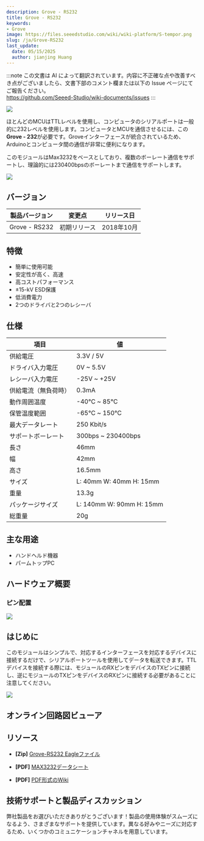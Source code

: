 ```yaml
---
description: Grove - RS232
title: Grove - RS232
keywords:
- Grove
image: https://files.seeedstudio.com/wiki/wiki-platform/S-tempor.png
slug: /ja/Grove-RS232
last_update:
  date: 05/15/2025
  author: jianjing Huang
---
```

:::note
この文書は AI によって翻訳されています。内容に不正確な点や改善すべき点がございましたら、文書下部のコメント欄または以下の Issue ページにてご報告ください。  
https://github.com/Seeed-Studio/wiki-documents/issues
:::

<!-- ---
name: Grove - RS232
category: Grove
bzurl: 
oldwikiname: 
prodimagename:
surveyurl: 
sku: 103020192
tags:
--- -->

![](https://files.seeedstudio.com/wiki/Grove-RS232/img/mian.jpg)

ほとんどのMCUはTTLレベルを使用し、コンピュータのシリアルポートは一般的に232レベルを使用します。コンピュータとMCUを通信させるには、この**Grove - 232**が必要です。Groveインターフェースが統合されているため、Arduinoとコンピュータ間の通信が非常に便利になります。

このモジュールはMax3232をベースとしており、複数のボーレート通信をサポートし、理論的には230400bpsのボーレートまで通信をサポートします。

<p style={{textAlign: 'center'}}><a href="https://www.seeedstudio.com/Grove-RS232-P-2852.html" target="_blank"><img src="https://files.seeedstudio.com/wiki/Seeed-WiKi/docs/images/300px-Get_One_Now_Banner-ragular.png" /></a></p>

## バージョン

| 製品バージョン  | 変更点                                                                                               | リリース日 |
|------------------|-------------------------------------------------------------------------------------------------------|---------------|
| Grove - RS232 | 初期リリース                                                                                               | 2018年10月      |

## 特徴

- 簡単に使用可能
- 安定性が高く、高速
- 高コストパフォーマンス
- ±15-kV ESD保護
- 低消費電力
- 2つのドライバと2つのレシーバ

## 仕様

|項目|値|
|---|---|
|供給電圧|3.3V / 5V|
|ドライバ入力電圧|0V ~ 5.5V|
|レシーバ入力電圧|-25V ~ +25V|
|供給電流（無負荷時）|0.3mA|
|動作周囲温度|-40℃ ~ 85℃|
|保管温度範囲|-65℃ ~ 150℃|
|最大データレート|250 Kbit/s|
|サポートボーレート|300bps ~ 230400bps|
|長さ|46mm|
|幅|42mm|
|高さ|16.5mm|
|サイズ|L: 40mm W: 40mm H: 15mm|
|重量|13.3g|
|パッケージサイズ|L: 140mm W: 90mm H: 15mm|
|総重量|20g|

## 主な用途

- ハンドヘルド機器
- パームトップPC

## ハードウェア概要

### ピン配置

![](https://files.seeedstudio.com/wiki/Grove-RS232/img/pin_out/pin_out.jpg)

## はじめに

このモジュールはシンプルで、対応するインターフェースを対応するデバイスに接続するだけで、シリアルポートツールを使用してデータを転送できます。TTLデバイスを接続する際には、モジュールのRXピンをデバイスのTXピンに接続し、逆にモジュールのTXピンをデバイスのRXピンに接続する必要があることに注意してください。

![](https://files.seeedstudio.com/wiki/Grove-RS232/img/connect.jpg)

## オンライン回路図ビューア

<div className="altium-ecad-viewer" data-project-src="https://files.seeedstudio.com/wiki/Grove-RS232/res/Grove-RS232.zip" style={{borderRadius: '0px 0px 4px 4px', height: 500, borderStyle: 'solid', borderWidth: 1, borderColor: 'rgb(241, 241, 241)', overflow: 'hidden', maxWidth: 1280, maxHeight: 700, boxSizing: 'border-box'}}>
</div>

## リソース

- **[Zip]** [Grove-RS232 Eagleファイル](https://files.seeedstudio.com/wiki/Grove-RS232/res/Grove-RS232.zip)

- **[PDF]** [MAX3232データシート](https://files.seeedstudio.com/wiki/Grove-RS232/res/Max3232.pdf)

- **[PDF]** [PDF形式のWiki](https://github.com/SeeedDocument/Grove-RS232/tree/master/res/Grove-RS232.pdf)

## 技術サポートと製品ディスカッション

弊社製品をお選びいただきありがとうございます！製品の使用体験がスムーズになるよう、さまざまなサポートを提供しています。異なる好みやニーズに対応するため、いくつかのコミュニケーションチャネルを用意しています。

<div class="button_tech_support_container">
<a href="https://forum.seeedstudio.com/" class="button_forum"></a> 
<a href="https://www.seeedstudio.com/contacts" class="button_email"></a>
</div>

<div class="button_tech_support_container">
<a href="https://discord.gg/eWkprNDMU7" class="button_discord"></a> 
<a href="https://github.com/Seeed-Studio/wiki-documents/discussions/69" class="button_discussion"></a>
</div>